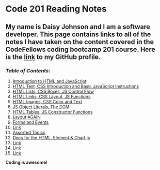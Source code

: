 # Code 201 Reading Notes

## My name is Daisy Johnson and I am a software developer. This page contains links to all of the notes I have taken on the content covered in the CodeFellows coding bootcamp 201 course. Here is the [link](https://github.com/daisyjanejohnson) to my GitHub profile.

### *Table of Contents*:
  
  1. [Introduction to HTML and JavaScript](class-01.md)
  1. [HTML Text, CSS Introduction and Basic JavaScript Instructions](class-02.md)
  1. [HTML Lists, CSS Boxes, JS Control Flow](class-03.md)
  1. [HTML Links, CSS Layout, JS Functions](class-04.md)
  1. [HTML Images, CSS Color and Text](class-05.md)
  1. [JS Object Literals, The DOM](class-06.md)
  1. [HTML Tables; JS Constructor Functions](class-07.md)
  1. [Layout AGAIN](class-08.md)
  1. [Forms and Events](class-09.md)
  1. [Link]()
  1. [Assorted Topics](class-11.md)
  1. [Docs for the HTML, Element & Chart.js](class-12.md)
  1. [Link]()
  1. [Link]() 
  1. [Link]()
 
 **Coding is awesome!**
